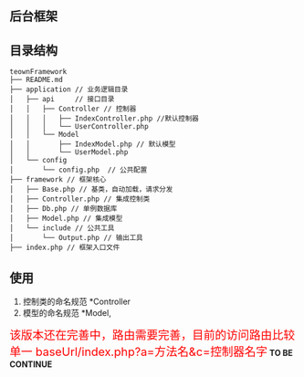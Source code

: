 ## 后台框架
目录结构
---
```
teownFramework
├── README.md
├── application // 业务逻辑目录
│   ├── api     // 接口目录
│   │   ├── Controller // 控制器
│   │   │   ├── IndexController.php //默认控制器
│   │   │   └── UserController.php 
│   │   └── Model
│   │       ├── IndexModel.php // 默认模型
│   │       └── UserModel.php 
│   └── config
│       └── config.php  // 公共配置
├── framework // 框架核心
│   ├── Base.php // 基类，自动加载，请求分发
│   ├── Controller.php // 集成控制类
│   ├── Db.php // 单例数据库
│   ├── Model.php // 集成模型
│   └── include // 公共工具
│       └── Output.php // 输出工具
├── index.php // 框架入口文件
```
使用
---
1. 控制类的命名规范 *Controller
2. 模型的命名规范 *Model,

<span style="color:red;font-size: 20px;">该版本还在完善中，路由需要完善，目前的访问路由比较单一 baseUrl/index.php?a=方法名&c=控制器名字</span>
**TO BE CONTINUE**
